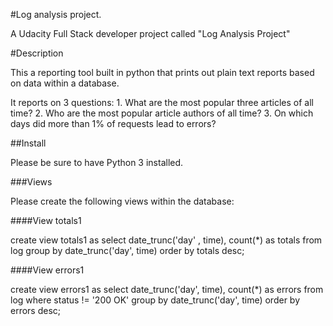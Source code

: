 #Log analysis project.

A Udacity Full Stack developer project called "Log Analysis Project"

#Description

This a reporting tool built in python that prints out plain text reports based on data within a database. 

It reports on 3 questions:
    1. What are the most popular three articles of all time?
    2. Who are the most popular article authors of all time?
    3. On which days did more than 1% of requests lead to errors?

##Install

Please be sure to have Python 3 installed. 


###Views

Please create the following views within the database:

####View totals1

create view totals1
as select date_trunc('day' , time), count(*) as totals
from log
group by date_trunc('day', time)
order by totals desc;

####View errors1

create view errors1
as select date_trunc('day', time), count(*) as errors
from log
where status != '200 OK'
group by date_trunc('day', time)
order by errors desc;